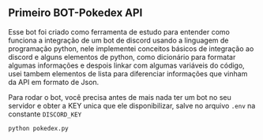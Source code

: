 ## Primeiro BOT-Pokedex API

Esse bot foi criado como ferramenta de estudo para entender como funciona a integração de um bot de discord usando a linguagem de programação python, nele implementei conceitos básicos de integração ao discord e alguns elementos de python, como dicionário para formatar algumas informações e despois linkar com algumas variáveis do código, usei tambem elementos de lista para diferenciar informações que vinham da API em formato de Json.

Para rodar o bot, você precisa antes de mais nada ter um bot no seu servidor e obter a KEY unica que ele disponibilizar, salve no arquivo `.env` na constante `DISCORD_KEY`

    python pokedex.py 